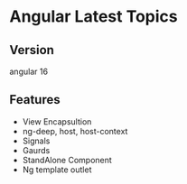 # Angular Latest Topics

## Version

angular 16

## Features

- View Encapsultion
- ng-deep, host, host-context
- Signals
- Gaurds
- StandAlone Component
- Ng template outlet
